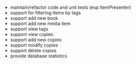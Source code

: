 - maintain/refactor code and unit tests (esp ItemPresenter)
- support for filtering items by tags
- support add new book
- support add new media item
- support view tags
- support view copies
- support add new copies
- support modify copies
- support delete copies
- provide database statistics